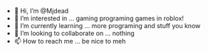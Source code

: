 - 👋 Hi, I’m @Mjdead
- 👀 I’m interested in ... gaming programing games in roblox!
- 🌱 I’m currently learning ... more programing and stuff you know
- 💞️ I’m looking to collaborate on ... nothing
- 📫 How to reach me ... be nice to meh

<!---
Mjdead/Mjdead is a ✨ special ✨ repository because its `README.md` (this file) appears on your GitHub profile.
You can click the Preview link to take a look at your changes.
--->

